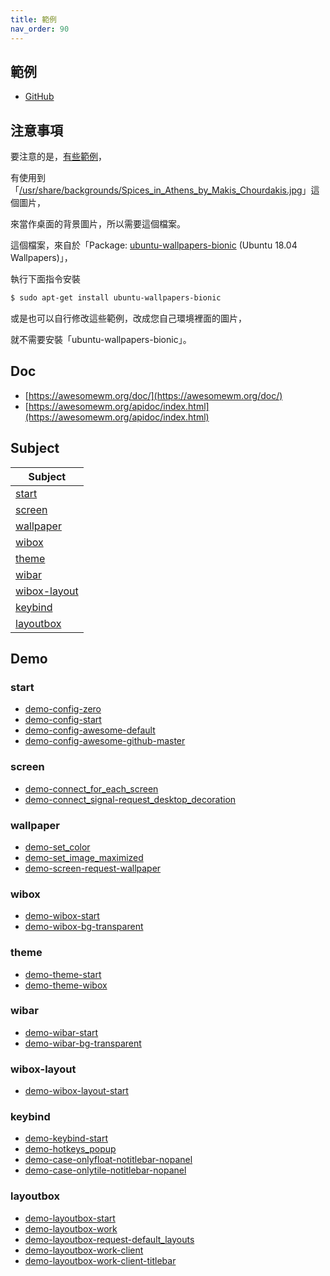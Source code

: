 ```yaml
---
title: 範例
nav_order: 90
---
```


## 範例

* [GitHub](https://github.com/samwhelp/note-about-awesome-wm/tree/gh-pages/_demo)


## 注意事項

要注意的是，[有些範例](https://github.com/samwhelp/note-about-awesome-wm/blob/gh-pages/_demo/demo-develop/wallpaper/demo-screen-request-wallpaper/rc.lua)，

有使用到「[/usr/share/backgrounds/Spices_in_Athens_by_Makis_Chourdakis.jpg](https://packages.ubuntu.com/focal/all/ubuntu-wallpapers-bionic/filelist)」這個圖片，

來當作桌面的背景圖片，所以需要這個檔案。

這個檔案，來自於「Package: [ubuntu-wallpapers-bionic](https://packages.ubuntu.com/focal/ubuntu-wallpapers-bionic) (Ubuntu 18.04 Wallpapers)」，

執行下面指令安裝

``` sh
$ sudo apt-get install ubuntu-wallpapers-bionic
```

或是也可以自行修改這些範例，改成您自己環境裡面的圖片，

就不需要安裝「ubuntu-wallpapers-bionic」。


## Doc

* [https://awesomewm.org/doc/](https://awesomewm.org/doc/)
* [https://awesomewm.org/apidoc/index.html](https://awesomewm.org/apidoc/index.html)


## Subject

| Subject |
| --- |
| [start](#start) |
| [screen](#screen) |
| [wallpaper](#wallpaper) |
| [wibox](#wibox) |
| [theme](#theme) |
| [wibar](#wibar) |
| [wibox-layout](#wibox-layout) |
| [keybind](#keybind) |
| [layoutbox](#layoutbox) |


## Demo

### start

* [demo-config-zero](https://github.com/samwhelp/note-about-awesome-wm/tree/gh-pages/_demo/demo-start/demo-config-zero)
* [demo-config-start](https://github.com/samwhelp/note-about-awesome-wm/tree/gh-pages/_demo/demo-start/demo-config-start)
* [demo-config-awesome-default](https://github.com/samwhelp/note-about-awesome-wm/tree/gh-pages/_demo/demo-start/demo-config-awesome-default)
* [demo-config-awesome-github-master](https://github.com/samwhelp/note-about-awesome-wm/tree/gh-pages/_demo/demo-start/demo-config-awesome-github-master)

### screen

* [demo-connect_for_each_screen](https://github.com/samwhelp/note-about-awesome-wm/tree/gh-pages/_demo/demo-develop/screen/demo-connect_for_each_screen)
* [demo-connect_signal-request_desktop_decoration](https://github.com/samwhelp/note-about-awesome-wm/tree/gh-pages/_demo/demo-develop/screen/demo-connect_signal-request_desktop_decoration)


### wallpaper

* [demo-set_color](https://github.com/samwhelp/note-about-awesome-wm/tree/gh-pages/_demo/demo-develop/wallpaper/demo-set_color)
* [demo-set_image_maximized](https://github.com/samwhelp/note-about-awesome-wm/tree/gh-pages/_demo/demo-develop/wallpaper/demo-set_image_maximized)
* [demo-screen-request-wallpaper](https://github.com/samwhelp/note-about-awesome-wm/tree/gh-pages/_demo/demo-develop/wallpaper/demo-screen-request-wallpaper)

### wibox


* [demo-wibox-start](https://github.com/samwhelp/note-about-awesome-wm/tree/gh-pages/_demo/demo-develop/wibox/demo-wibox-start)
* [demo-wibox-bg-transparent](https://github.com/samwhelp/note-about-awesome-wm/tree/gh-pages/_demo/demo-develop/wibox/demo-wibox-bg-transparent)


### theme


* [demo-theme-start](https://github.com/samwhelp/note-about-awesome-wm/tree/gh-pages/_demo/demo-develop/theme/demo-theme-start)
* [demo-theme-wibox](https://github.com/samwhelp/note-about-awesome-wm/tree/gh-pages/_demo/demo-develop/theme/demo-theme-wibox)

### wibar

* [demo-wibar-start](https://github.com/samwhelp/note-about-awesome-wm/tree/gh-pages/_demo/demo-develop/wibar/demo-wibar-start)
* [demo-wibar-bg-transparent](https://github.com/samwhelp/note-about-awesome-wm/tree/gh-pages/_demo/demo-develop/wibar/demo-wibar-bg-transparent)


### wibox-layout

* [demo-wibox-layout-start](https://github.com/samwhelp/note-about-awesome-wm/tree/gh-pages/_demo/demo-develop/wibox-layout/demo-wibox-layout-start)


### keybind

* [demo-keybind-start](https://github.com/samwhelp/note-about-awesome-wm/tree/gh-pages/_demo/demo-develop/keybind/demo-keybind-start)
* [demo-hotkeys_popup](https://github.com/samwhelp/note-about-awesome-wm/tree/gh-pages/_demo/demo-develop/keybind/demo-hotkeys_popup)
* [demo-case-onlyfloat-notitlebar-nopanel](https://github.com/samwhelp/note-about-awesome-wm/tree/gh-pages/_demo/demo-develop/keybind/demo-case-onlyfloat-notitlebar-nopanel)
* [demo-case-onlytile-notitlebar-nopanel](https://github.com/samwhelp/note-about-awesome-wm/tree/gh-pages/_demo/demo-develop/keybind/demo-case-onlytile-notitlebar-nopanel)


### layoutbox

* [demo-layoutbox-start](https://github.com/samwhelp/note-about-awesome-wm/tree/gh-pages/_demo/demo-develop/layoutbox/demo-layoutbox-start)
* [demo-layoutbox-work](https://github.com/samwhelp/note-about-awesome-wm/tree/gh-pages/_demo/demo-develop/layoutbox/demo-layoutbox-work)
* [demo-layoutbox-request-default_layouts](https://github.com/samwhelp/note-about-awesome-wm/tree/gh-pages/_demo/demo-develop/layoutbox/demo-layoutbox-request-default_layouts)
* [demo-layoutbox-work-client](https://github.com/samwhelp/note-about-awesome-wm/tree/gh-pages/_demo/demo-develop/layoutbox/demo-layoutbox-work-client)
* [demo-layoutbox-work-client-titlebar](https://github.com/samwhelp/note-about-awesome-wm/tree/gh-pages/_demo/demo-develop/layoutbox/demo-layoutbox-work-client-titlebar)

